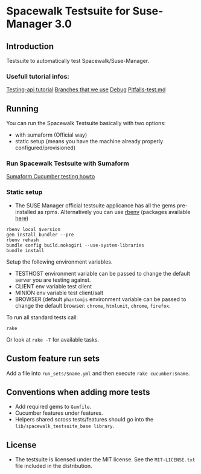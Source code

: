 # Spacewalk Testsuite for Suse-Manager 3.0

## Introduction

Testsuite to automatically test Spacewalk/Suse-Manager.

### Usefull tutorial infos:

[Testing-api tutorial](docs/api-call.md)
[Branches that we use](docs/branches.md)
[Debug](Debug.md)
[Pitfalls-test.md](Pitfalls)

## Running

You can run the Spacewalk Testsuite basically with two options:

* with sumaform (Official way)
* static setup (means you have the machine already properly configured/provisioned)

### Run Spacewalk Testsuite with Sumaform 

[Sumaform Cucumber testing howto](docs/sumaform-howto.md)

### Static setup
* The SUSE Manager official testsuite applicance has all the gems pre-installed as rpms. Alternatively you can use [rbenv](http://rbenv.org/) (packages available [here](https://software.opensuse.org/download/package?project=devel:languages:ruby:extensions&package=rbenv))

```console
rbenv local $version
gem install bundler --pre
rbenv rehash
bundle config build.nokogiri --use-system-libraries
bundle install
```

Setup the following environment variables.

* TESTHOST environment variable can be passed to change the default server you are testing against.
* CLIENT env variable test client
* MINION env variable test client/salt
* BROWSER (default `phantomjs` environment variable can be passed to change the default browser: `chrome`, `htmlunit`, `chrome`, `firefox`.

To run all standard tests call:

```console
rake
```

Or look at `rake -T` for available tasks.

## Custom feature run sets

Add a file into `run_sets/$name.yml` and then execute `rake cucumber:$name`.

## Conventions when adding more tests

* Add required gems to `Gemfile`.
* Cucumber features under features.
* Helpers shared scross tests/features should go into the `lib/spacewalk_testsuite_base library`.

## License

* The testsuite is licensed under the MIT license. See the `MIT-LICENSE.txt` file included in the distribution.
